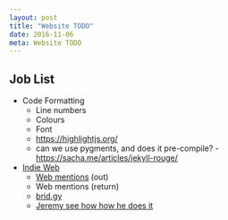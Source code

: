 ```yaml
---
layout: post
title: "Website TODO"
date: 2016-11-06
meta: Website TODO
---
```


## Job List

* Code Formatting
    * Line numbers
    * Colours
    * Font
    * https://highlightjs.org/
    * can we use pygments, and does it pre-compile? - https://sacha.me/articles/jekyll-rouge/
* [Indie Web](http://indiewebify.me/#send-webmentions)
    * [Web mentions](https://indieweb.org/Webmention) (out)
    * Web mentions (return)
    * [brid.gy](https://brid.gy/about)
    * [Jeremy see how how he does it](https://adactio.com/)
